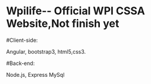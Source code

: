# Wpilife-- Official WPI CSSA Website,Not finish yet
#Client-side: 

Angular, bootstrap3, html5,css3.

#Back-end: 

Node.js, Express MySql
